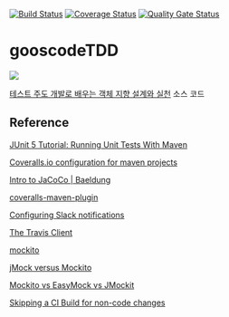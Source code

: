 [![Build Status](https://travis-ci.org/insukChoi/gooscodeTDD.svg?branch=master)](https://travis-ci.org/insukChoi/gooscodeTDD)
[![Coverage Status](https://coveralls.io/repos/github/insukChoi/gooscodeTDD/badge.svg?branch=master)](https://coveralls.io/github/insukChoi/gooscodeTDD?branch=master)
[![Quality Gate Status](https://sonarcloud.io/api/project_badges/measure?project=insukChoi_gooscodeTDD&metric=alert_status)](https://sonarcloud.io/dashboard?id=insukChoi_gooscodeTDD)

# gooscodeTDD

![](http://www.insightbook.co.kr/wp-content/uploads/2013/06/thumbnail-234x300.jpg)

[테스트 주도 개발로 배우는 객체 지향 설계와 실천](http://www.insightbook.co.kr/book/programming-insight/%ED%85%8C%EC%8A%A4%ED%8A%B8-%EC%A3%BC%EB%8F%84-%EA%B0%9C%EB%B0%9C%EB%A1%9C-%EB%B0%B0%EC%9A%B0%EB%8A%94-%EA%B0%9D%EC%B2%B4-%EC%A7%80%ED%96%A5-%EC%84%A4%EA%B3%84%EC%99%80-%EC%8B%A4%EC%B2%9C) 소스 코드


## Reference

[JUnit 5 Tutorial: Running Unit Tests With Maven](https://www.petrikainulainen.net/programming/testing/junit-5-tutorial-running-unit-tests-with-maven/)

[Coveralls.io configuration for maven projects](https://github.com/asciidoctor/asciidoctor/wiki/Coveralls.io-configuration-for-maven-projects)

[Intro to JaCoCo | Baeldung](https://www.baeldung.com/jacoco)

[coveralls-maven-plugin](https://github.com/trautonen/coveralls-maven-plugin)

[Configuring Slack notifications](https://docs.travis-ci.com/user/notifications/#configuring-slack-notifications)

[The Travis Client](https://github.com/travis-ci/travis.rb)

[mockito](https://github.com/mockito/mockito)

[jMock versus Mockito](https://zsoltfabok.com/blog/2010/08/jmock-versus-mockito/)

[Mockito vs EasyMock vs JMockit](https://www.baeldung.com/mockito-vs-easymock-vs-jmockit)

[Skipping a CI Build for non-code changes](https://reflectoring.io/skip-ci-build/)
